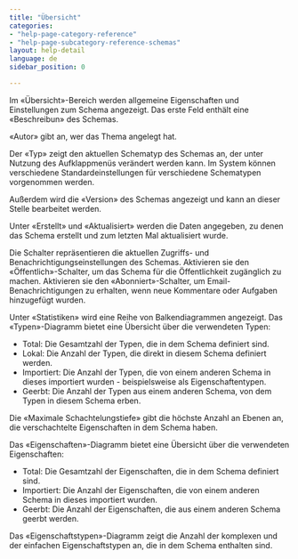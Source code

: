 ```yaml
---
title: "Übersicht"
categories:
- "help-page-category-reference"
- "help-page-subcategory-reference-schemas"
layout: help-detail
language: de
sidebar_position: 0

---
```


Im &laquo;Übersicht&raquo;-Bereich werden allgemeine Eigenschaften und Einstellungen zum Schema angezeigt. Das erste Feld enthält eine &laquo;Beschreibun&raquo; des Schemas.

&laquo;Autor&raquo; gibt an, wer das Thema angelegt hat.

Der &laquo;Typ&raquo; zeigt den aktuellen Schematyp des Schemas an, der unter Nutzung des Aufklappmenüs verändert werden kann. Im System können verschiedene Standardeinstellungen für verschiedene Schematypen vorgenommen werden.

Außerdem wird die &laquo;Version&raquo; des Schemas angezeigt und kann an dieser Stelle bearbeitet werden.

Unter &laquo;Erstellt&raquo; und &laquo;Aktualisiert&raquo; werden die Daten angegeben, zu denen das Schema erstellt und zum letzten Mal aktualisiert wurde.

Die Schalter repräsentieren die aktuellen Zugriffs- und Benachrichtigungseinstellungen des Schemas. Aktivieren sie den &laquo;Öffentlich&raquo;-Schalter, um das Schema für die Öffentlichkeit zugänglich zu machen. Aktivieren sie den &laquo;Abonniert&raquo;-Schalter, um Email-Benachrichtigungen zu erhalten, wenn neue Kommentare oder Aufgaben hinzugefügt wurden.

Unter &laquo;Statistiken&raquo; wird eine Reihe von Balkendiagrammen angezeigt.
Das &laquo;Typen&raquo;-Diagramm bietet eine Übersicht über die verwendeten Typen:

  *	Total: Die Gesamtzahl der Typen, die in dem Schema definiert sind.
  *	Lokal: Die Anzahl der Typen, die direkt in diesem Schema definiert werden.
  *	Importiert: Die Anzahl der Typen, die von einem anderen Schema in dieses importiert wurden - beispielsweise als Eigenschaftentypen.
  *	Geerbt: Die Anzahl der Typen aus einem anderen Schema, von dem Typen in diesem Schema erben.

Die &laquo;Maximale Schachtelungstiefe&raquo; gibt die höchste Anzahl an Ebenen an, die verschachtelte Eigenschaften in dem Schema haben.

Das &laquo;Eigenschaften&raquo;-Diagramm bietet eine Übersicht über die verwendeten Eigenschaften:

  *	Total: Die Gesamtzahl der Eigenschaften, die in dem Schema definiert sind.
  *	Importiert: Die Anzahl der Eigenschaften, die von einem anderen Schema in dieses importiert wurden.
  *	Geerbt: Die Anzahl der Eigenschaften, die aus einem anderen Schema geerbt werden.

Das &laquo;Eigenschaftstypen&raquo;-Diagramm zeigt die Anzahl der komplexen und der einfachen Eigenschaftstypen an, die in dem Schema enthalten sind.
